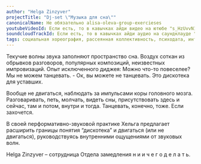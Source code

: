 ```yaml
---
author: "Helga Zinzyver"
projectTitle: "Dj-set \"Музыка для сна\""
canonicalName: Не обязательно alisa-oleva-group-exercieses
youtubeVideoId: Если есть, то в кавычках айди видео на ютюбе "s_HzUvvN1Ns"
soundcloudTrackId: Если есть, то в кавычках айди аудио на саундклауде "353915180"
tags: социальная хореография, рассеянная коллективность, психодата, интимные интерфейсы, аномалии коридоров, путь стоп, спортивный интерес
---
```

Текучие волны звука заполняют пространство сна. Воздух соткан из обрывков разговоров, популярных композиций, неизвестных импровизаций.
Опыт исключенного диджея: Можно что-то повеселее? Мы не можем танцевать. - Ок, вы можете не танцевать. Это дискотека для уставших.

Вообще не двигаться, наблюдать за импульсами коры головного мозга. Разговаривать, петь, молчать, видеть сны, присутствовать здесь и сейчас, там и потом, внутри и тогда. Танцевать, конечно, тоже. Если захочется.

В своей перформативно-звуковой практике Хельга предлагает расширить границы понятия “дискотека” и двигаться (или не двигаться), руководствуясь внутренними ощущениями от звуковых волн.

Helga Zinzyver – сотрудница Отдела замедления н и и ч е г о д е л а т ь.
